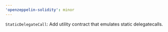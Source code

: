 ```yaml
---
'openzeppelin-solidity': minor
---
```


`StaticDelegateCall`: Add utility contract that emulates static delegatecalls.

